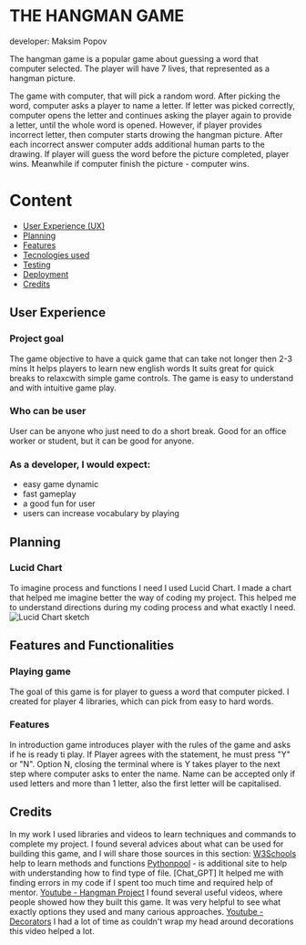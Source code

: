 # THE HANGMAN GAME
developer: Maksim Popov


The hangman game is a popular game about guessing a word that computer selected. The player will have 7 lives, that represented as a hangman picture. 

The game with computer, that will pick a random word. After picking the word, computer asks a player to name a letter. If letter was picked correctly, computer opens the letter and continues asking the player again to provide a letter, until the whole word is opened. However, if player provides incorrect letter, then  computer starts drowing the hangman picture. 
After each incorrect answer computer adds additional human parts to the  drawing.  If player will guess the word before the picture completed, player wins. Meanwhile if computer finish the picture - computer wins.


# Content

- [User Experience (UX)](#user-experience)
- [Planning ](#planning)
- [Features ](#features)
- [Tecnologies used](#technologies-used)
- [Testing](#testing)
- [Deployment](#deployment)
- [Credits](#credits)

## User Experience


### Project goal
The game objective to have a quick game that can take not longer then 2-3 mins
It helps players to learn new english words
It suits great for quick breaks to relaxcwith simple game controls.
The game is easy to understand and with intuitive game play.

### Who can be user
User can be anyone who just need to do a short break.
Good for an office worker or student, but it can be good for anyone.

### As a developer, I would expect:
 - easy game dynamic
 - fast gameplay
 - a good fun for user
 - users can increase vocabulary by playing


## Planning

### Lucid Chart
To imagine process and functions I need I used Lucid Chart. I made a chart that helped me imagine better the way of coding my project.
This helped me to understand directions during my coding process and what exactly I need.
![Lucid Chart sketch](https://i.ibb.co/LnnLCGk/Lucidchart-hangman.png)


## Features and Functionalities

### Playing game
The goal of this game is for player to guess a word that computer picked.
I created for player 4 libraries, which can pick from easy to hard words.

### Features
 In introduction game introduces player with the rules of the game and asks if he is ready ti play.
 If Player agrees with the statement, he must press "Y" or "N". Option N, closing the terminal where is Y takes player to the next step where computer asks to enter  the name.
 Name can be accepted only if used letters and more than 1 letter, also the first letter will be capitalised. 
 





## Credits
In my work I used libraries and videos to learn techniques and commands to complete my project.
I found several advices about what can be used for building this game, and I will share those sources in this section:
[W3Schools](https://www.w3schools.com/python/ref_func_str.asp) help to learn methods and functions
[Pythonpool]( https://www.pythonpool.com/check-data-type-python/) - is additional site to help with understanding how to find type of file.
[Chat_GPT] It helped me with  finding errors in my code if I spent too much time and required help of mentor.
[Youtube - Hangman Project](https://www.youtube.com/watch?v=m4nEnsavl6w&t=294s) I found several useful videos, where people showed how they built this game.
        It was very helpful to see what exactly options they used and many carious approaches.
[Youtube - Decorators](https://www.youtube.com/watch?v=MYAEv3JoenI) I had a lot of time as couldn't wrap my head around decorations this video helped a lot.

 